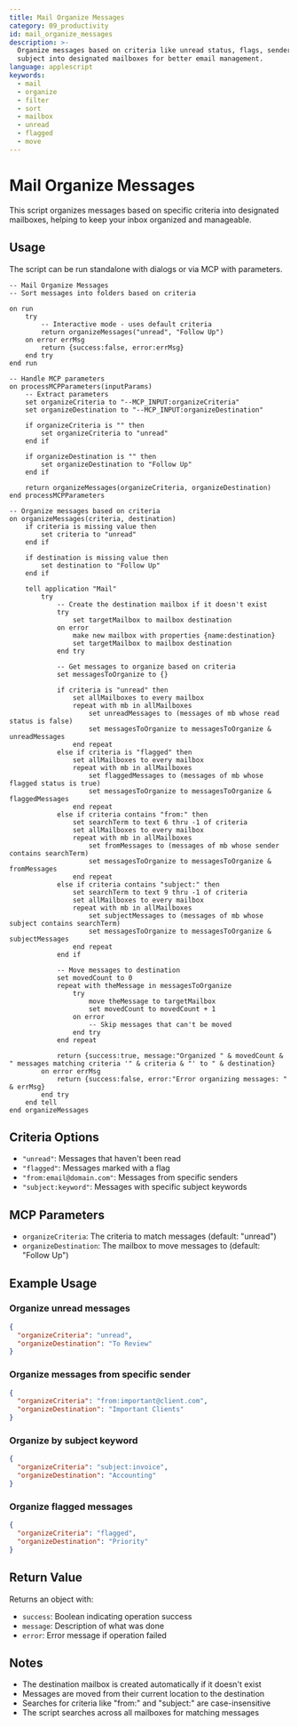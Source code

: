 ```yaml
---
title: Mail Organize Messages
category: 09_productivity
id: mail_organize_messages
description: >-
  Organize messages based on criteria like unread status, flags, sender, or
  subject into designated mailboxes for better email management.
language: applescript
keywords:
  - mail
  - organize
  - filter
  - sort
  - mailbox
  - unread
  - flagged
  - move
---
```


# Mail Organize Messages

This script organizes messages based on specific criteria into designated mailboxes, helping to keep your inbox organized and manageable.

## Usage

The script can be run standalone with dialogs or via MCP with parameters.

```applescript
-- Mail Organize Messages
-- Sort messages into folders based on criteria

on run
	try
		-- Interactive mode - uses default criteria
		return organizeMessages("unread", "Follow Up")
	on error errMsg
		return {success:false, error:errMsg}
	end try
end run

-- Handle MCP parameters
on processMCPParameters(inputParams)
	-- Extract parameters
	set organizeCriteria to "--MCP_INPUT:organizeCriteria"
	set organizeDestination to "--MCP_INPUT:organizeDestination"
	
	if organizeCriteria is "" then
		set organizeCriteria to "unread"
	end if
	
	if organizeDestination is "" then
		set organizeDestination to "Follow Up"
	end if
	
	return organizeMessages(organizeCriteria, organizeDestination)
end processMCPParameters

-- Organize messages based on criteria
on organizeMessages(criteria, destination)
	if criteria is missing value then
		set criteria to "unread"
	end if
	
	if destination is missing value then
		set destination to "Follow Up"
	end if
	
	tell application "Mail"
		try
			-- Create the destination mailbox if it doesn't exist
			try
				set targetMailbox to mailbox destination
			on error
				make new mailbox with properties {name:destination}
				set targetMailbox to mailbox destination
			end try
			
			-- Get messages to organize based on criteria
			set messagesToOrganize to {}
			
			if criteria is "unread" then
				set allMailboxes to every mailbox
				repeat with mb in allMailboxes
					set unreadMessages to (messages of mb whose read status is false)
					set messagesToOrganize to messagesToOrganize & unreadMessages
				end repeat
			else if criteria is "flagged" then
				set allMailboxes to every mailbox
				repeat with mb in allMailboxes
					set flaggedMessages to (messages of mb whose flagged status is true)
					set messagesToOrganize to messagesToOrganize & flaggedMessages
				end repeat
			else if criteria contains "from:" then
				set searchTerm to text 6 thru -1 of criteria
				set allMailboxes to every mailbox
				repeat with mb in allMailboxes
					set fromMessages to (messages of mb whose sender contains searchTerm)
					set messagesToOrganize to messagesToOrganize & fromMessages
				end repeat
			else if criteria contains "subject:" then
				set searchTerm to text 9 thru -1 of criteria
				set allMailboxes to every mailbox
				repeat with mb in allMailboxes
					set subjectMessages to (messages of mb whose subject contains searchTerm)
					set messagesToOrganize to messagesToOrganize & subjectMessages
				end repeat
			end if
			
			-- Move messages to destination
			set movedCount to 0
			repeat with theMessage in messagesToOrganize
				try
					move theMessage to targetMailbox
					set movedCount to movedCount + 1
				on error
					-- Skip messages that can't be moved
				end try
			end repeat
			
			return {success:true, message:"Organized " & movedCount & " messages matching criteria '" & criteria & "' to " & destination}
		on error errMsg
			return {success:false, error:"Error organizing messages: " & errMsg}
		end try
	end tell
end organizeMessages
```

## Criteria Options

- `"unread"`: Messages that haven't been read
- `"flagged"`: Messages marked with a flag
- `"from:email@domain.com"`: Messages from specific senders
- `"subject:keyword"`: Messages with specific subject keywords

## MCP Parameters

- `organizeCriteria`: The criteria to match messages (default: "unread")
- `organizeDestination`: The mailbox to move messages to (default: "Follow Up")

## Example Usage

### Organize unread messages
```json
{
  "organizeCriteria": "unread",
  "organizeDestination": "To Review"
}
```

### Organize messages from specific sender
```json
{
  "organizeCriteria": "from:important@client.com",
  "organizeDestination": "Important Clients"
}
```

### Organize by subject keyword
```json
{
  "organizeCriteria": "subject:invoice",
  "organizeDestination": "Accounting"
}
```

### Organize flagged messages
```json
{
  "organizeCriteria": "flagged",
  "organizeDestination": "Priority"
}
```

## Return Value

Returns an object with:
- `success`: Boolean indicating operation success
- `message`: Description of what was done
- `error`: Error message if operation failed

## Notes

- The destination mailbox is created automatically if it doesn't exist
- Messages are moved from their current location to the destination
- Searches for criteria like "from:" and "subject:" are case-insensitive
- The script searches across all mailboxes for matching messages